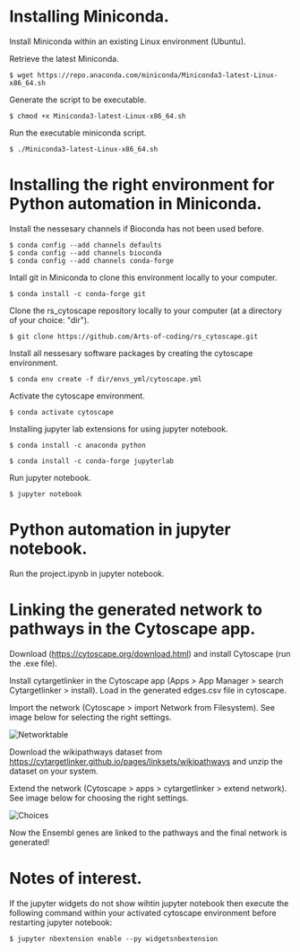 # Installing Miniconda.
Install Miniconda within an existing Linux environment (Ubuntu).

Retrieve the latest Miniconda.
```console
$ wget https://repo.anaconda.com/miniconda/Miniconda3-latest-Linux-x86_64.sh
```

Generate the script to be executable.
```console
$ chmod +x Miniconda3-latest-Linux-x86_64.sh
```

Run the executable miniconda script.
```console
$ ./Miniconda3-latest-Linux-x86_64.sh
```

# Installing the right environment for Python automation in Miniconda.
Install the nessesary channels if Bioconda has not been used before. 
```console
$ conda config --add channels defaults
$ conda config --add channels bioconda
$ conda config --add channels conda-forge
```
Intall git in Miniconda to clone this environment locally to your computer.

```console
$ conda install -c conda-forge git
```

Clone the rs_cytoscape repository locally to your computer (at a directory of your choice: "dir").
```console
$ git clone https://github.com/Arts-of-coding/rs_cytoscape.git
```

Install all nessesary software packages by creating the cytoscape environment.
```console
$ conda env create -f dir/envs_yml/cytoscape.yml
```

Activate the cytoscape environment.
```console
$ conda activate cytoscape
```

Installing jupyter lab extensions for using jupyter notebook.
```console
$ conda install -c anaconda python
```
```console
$ conda install -c conda-forge jupyterlab
```
Run jupyter notebook.
```console
$ jupyter notebook
```

# Python automation in jupyter notebook.
Run the project.ipynb in jupyter notebook.

# Linking the generated network to pathways in the Cytoscape app.
Download (https://cytoscape.org/download.html) and install Cytoscape (run the .exe file).

Install cytargetlinker in the Cytoscape app (Apps > App Manager > search Cytargetlinker > install). Load in the generated edges.csv file in cytoscape.

Import the network (Cytoscape > import Network from Filesystem). See image below for selecting the right settings.

![Networktable](https://user-images.githubusercontent.com/78762941/126752666-49366503-d30f-4fea-9714-48535d04cd6b.PNG)

Download the wikipathways dataset from https://cytargetlinker.github.io/pages/linksets/wikipathways and unzip the dataset on your system.

Extend the network (Cytoscape > apps > cytargetlinker > extend network). See image below for choosing the right settings.

![Choices](https://user-images.githubusercontent.com/78762941/126750932-95f7c9f6-6d50-4b14-b5e8-f67a4e0f8924.PNG)

Now the Ensembl genes are linked to the pathways and the final network is generated!

# Notes of interest.
If the jupyter widgets do not show wihtin jupyter notebook then execute the following command within your activated cytoscape environment before restarting jupyter notebook:

```console
$ jupyter nbextension enable --py widgetsnbextension
```
